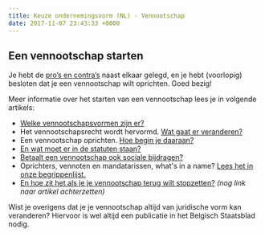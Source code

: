 ```yaml
---
title: Keuze ondernemingsvorm (NL) - Vennootschap
date: 2017-11-07 23:43:33 +0000
---
```

## Een vennootschap starten

Je hebt de [pro’s en contra’s](https://www.xerius.be/blog/zelfstandige-worden-eenmanszaak-vennootschap/) naast elkaar gelegd, en je hebt (voorlopig) besloten dat je een vennootschap wilt oprichten. Goed bezig!

Meer informatie over het starten van een vennootschap lees je in volgende artikels:

* [Welke vennootschapsvormen zijn er?](http://www.xerius.be/zelfstandigen/start-eigen-zaak/juridische-vorm/)
* Het vennootschapsrecht wordt hervormd. [Wat gaat er veranderen?](https://www.xerius.be/blog/hervorming-van-het-vennootschapsrecht-wat-verandert-er) 
* Een vennootschap oprichten. [Hoe begin je daaraan?](www.xerius.be/oprichting-vennootschap)
* [En wat moet er in de statuten staan?](https://www.xerius.be/blog/wat-moet-in-statuten-staan)
* [Betaalt een vennootschap ook sociale bijdragen?](https://www.xerius.be/zelfstandigen/sociale-zekerheid/vennootschapsbijdrage/)
* Oprichters, vennoten en mandatarissen, what's in a name? [Lees het in onze begrippenlijst.](https://www.xerius.be/begrippenlijst)
* [En hoe zit het als je je vennootschap terug wilt stopzetten?](http://www.xerius.be/http/www.xerius.be/zelfstandigen/wijzigingen-onderneming/stopzetten/)  _(nog link naar artikel achterzetten)_

Wist je overigens dat je je vennootschap altijd van juridische vorm kan veranderen? Hiervoor is wel altijd een publicatie in het Belgisch Staatsblad nodig.